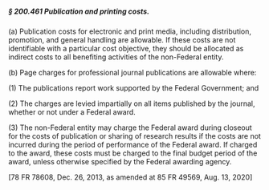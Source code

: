 ##### § 200.461 Publication and printing costs. #####

(a) Publication costs for electronic and print media, including distribution, promotion, and general handling are allowable. If these costs are not identifiable with a particular cost objective, they should be allocated as indirect costs to all benefiting activities of the non-Federal entity.

(b) Page charges for professional journal publications are allowable where:

(1) The publications report work supported by the Federal Government; and

(2) The charges are levied impartially on all items published by the journal, whether or not under a Federal award.

(3) The non-Federal entity may charge the Federal award during closeout for the costs of publication or sharing of research results if the costs are not incurred during the period of performance of the Federal award. If charged to the award, these costs must be charged to the final budget period of the award, unless otherwise specified by the Federal awarding agency.

[78 FR 78608, Dec. 26, 2013, as amended at 85 FR 49569, Aug. 13, 2020]
